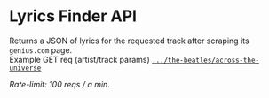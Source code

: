 # Lyrics Finder API
Returns a JSON of lyrics for the requested track after scraping its `genius.com` page.  
Example GET req (artist/track params) [`.../the-beatles/across-the-universe`](https://lyrics-finder-api.herokuapp.com/the-beatles/across-the-universe)

*Rate-limit: 100 reqs / a min*.